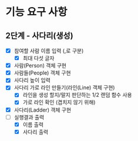 # 기능 요구 사항

## 2단계 - 사다리(생성)

-[x] 참여할 사람 이름 입력 (,로 구분)
    - [x] 최대 다섯 글자
-[x] 사람(Person) 객체 구현
-[x] 사람들(People) 객체 구현
-[x] 사다리 높이 입력
-[x] 사다리 가로 라인 만들기(라인(Line) 객체 구현)
    -[x] 라인을 생성 할지/말지 판단하는 1/2 랜덤 함수 사용
    -[x] 가로 라인 확인 (겹치지 않기 위해)
-[x] 사다리(Ladder) 객체 구현
-[ ] 실행결과 출력
    - [x] 이름 출력
    - [x] 사다리 출력

